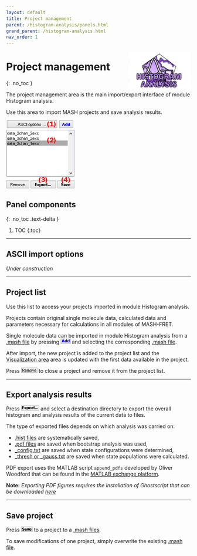 ```yaml
---
layout: default
title: Project management
parent: /histogram-analysis/panels.html
grand_parent: /histogram-analysis.html
nav_order: 1
---
```


<img src="../../assets/images/logos/logo-histogram-analysis_400px.png" width="170" style="float:right; margin-left: 15px;"/>

# Project management
{: .no_toc }

The project management area is the main import/export interface of module Histogram analysis.

Use this area to import MASH projects and save analysis results.

<a class="plain" href="../../assets/images/gui/HA-area-project-management.png"><img src="../../assets/images/gui/HA-area-project-management.png" style="max-width: 186px;"/></a>

## Panel components
{: .no_toc .text-delta }

1. TOC
{:toc}


---

## ASCII import options

*Under construction*


---

## Project list

Use this list to access your projects imported in module Histogram analysis.

Projects contain original single molecule data, calculated data and parameters necessary for calculations in all modules of MASH-FRET.

Single molecule data can be imported in module Histogram analysis from a 
[.mash file](../../output-files/mash-mash-project.html) by pressing 
![Add](../../assets/images/gui/HA-but-add.png "Add") and selecting the corresponding 
[.mash file](../../output-files/mash-mash-project.html "Add").

After import, the new project is added to the project list and the 
[Visualization area](panel-visualization-area.html) area is updated with the first data available in the project.

Press 
![Remove](../../assets/images/gui/HA-but-remove.png "Remove") to close a project and remove it from the project list.


---

## Export analysis results

Press 
![Export...](../../assets/images/gui/HA-but-export3p.png "Export...") and select a destination directory to export the overall histogram and analysis results of the current data to files.

The type of exported files depends on which analysis was carried on: 

* [.hist files](../../output-files/hist-histograms.html) are systematically saved, 
* [.pdf files](../../output-files/pdf-histogram-analysis-figures.html) are saved when bootstrap analysis was used, 
* [_config.txt](../../output-files/txt-histogram-state-configurations.html) are saved when state configurations were determined, 
* [_thresh or _gauss.txt](../../output-files/txt-histogram-state-populations.html) are saved when state populations were calculated.

PDF export uses the MATLAB script `append_pdfs` developed by Oliver Woodford that can be found in the 
[MATLAB exchange platform](https://www.mathworks.com/matlabcentral/fileexchange/31215-append_pdfs).

**Note:** *Exporting PDF figures requires the installation of Ghostscript that can be downloaded 
[here](https://www.ghostscript.com/)*


---

## Save project

Press 
![Save](../../assets/images/gui/HA-but-save.png "Save") to a project to a
[.mash files](../../output-files/mash-mash-project.html).

To save modifications of one project, simply overwrite the existing 
[.mash file](../../output-files/mash-mash-project.html).

